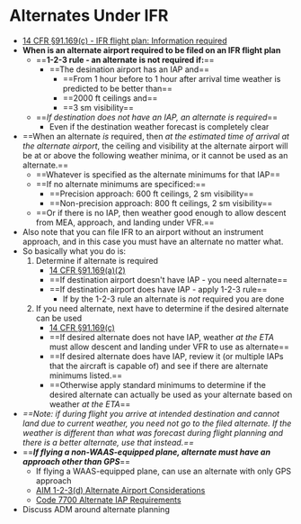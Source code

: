 # Alternates Under IFR

* [14 CFR &sect;91.169(c) - IFR flight plan: Information required](https://www.ecfr.gov/current/title-14/part-91/section-91.169#p-91.169)
* **When is an alternate airport required to be filed on an IFR flight plan**
  * ==**1-2-3 rule - an alternate is not required if:**==
    * ==The desination airport has an IAP and==
      * ==From 1 hour before to 1 hour after arrival time weather is predicted to be better than==
      * ==2000 ft ceilings and==
      * ==3 sm visibility==
  * ==*If destination does not have an IAP, an alternate is required*==
    * Even if the destination weather forecast is completely clear
* ==When an alternate *is* required, then *at the estimated time of arrival at the alternate airport*, the ceiling and visibility at the alternate airport will be at or above the following weather minima, or it cannot be used as an alternate.==
  * ==Whatever is specified as the alternate minimums for that IAP==
  * ==If no alternate minimums are specificed:==
    * ==Precision approach: 600 ft ceilings, 2 sm visibility==
    * ==Non-precision approach: 800 ft ceilings, 2 sm visibility==
  * ==Or if there is no IAP, then weather good enough to allow descent from MEA, approach, and landing under VFR.==
* Also note that you can file IFR to an airport without an instrument approach, and in this case you must have an alternate no matter what.
* So basically what you do is:
    1. Determine if alternate is required
        * [14 CFR &sect;91.169(a)(2)](https://www.ecfr.gov/current/title-14/part-91/section-91.169#p-91.169(a)(2))
        * ==If destination airport doesn't have IAP - you need alternate==
        * ==If destination airport does have IAP - apply 1-2-3 rule==
          * If by the 1-2-3 rule an alternate is *not* required you are done
    2. If you need alternate, next have to determine if the desired alternate can be used
        * [14 CFR &sect;91.169(c)](https://www.ecfr.gov/current/title-14/part-91/section-91.169#p-91.169(c))
        * ==If desired alternate does not have IAP, weather *at the ETA* must allow descent and landing under VFR to use as alternate==
        * ==If desired alternate does have IAP, review it (or multiple IAPs that the aircraft is capable of) and see if there are alternate minimums listed.==
        * ==Otherwise apply standard minimums to determine if the desired alternate can actually be used as your alternate based on weather *at the ETA*==
* *==Note: if during flight you arrive at intended destination and cannot land due to current weather, you need not go to the filed alternate. If the weather is different than what was forecast during flight planning and there is a better alternate, use that instead.==*
* ==***If flying a non-WAAS-equipped plane, alternate must have an approach other than GPS***==
  * If flying a WAAS-equipped plane, can use an alternate with only GPS approach
  * [AIM 1-2-3(d) Alternate Airport Considerations](https://www.faa.gov/air_traffic/publications/atpubs/aim_html/chap1_section_2.html#$paragraph1-2-3)
  * [Code 7700 Alternate IAP Requirements](https://code7700.com/alternate_iap_requirements.htm#gsc.tab=0)
* Discuss ADM around alternate planning
